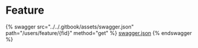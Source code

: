 # Feature

{% swagger src="../../.gitbook/assets/swagger.json" path="/users/feature/{fid}" method="get" %}
[swagger.json](../../.gitbook/assets/swagger.json)
{% endswagger %}

